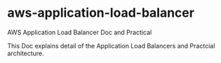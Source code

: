 # aws-application-load-balancer

AWS Application Load Balancer Doc and Practical

This Doc explains detail of the Application Load Balancers and Practcial architecture.
